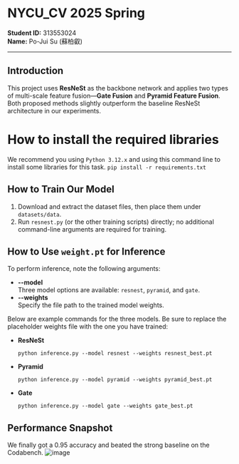 # NYCU_CV 2025 Spring

**Student ID:** 313553024  
**Name:** Po-Jui Su (蘇柏叡)

---

## Introduction
This project uses **ResNeSt** as the backbone network and applies two types of multi-scale feature fusion—**Gate Fusion** and **Pyramid Feature Fusion**. Both proposed methods slightly outperform the baseline ResNeSt architecture in our experiments.

# How to install the required libraries 
We recommend you using `Python 3.12.x` and using this command line to install some libraries for this task.
`pip install -r requirements.txt`

## How to Train Our Model
1. Download and extract the dataset files, then place them under `datasets/data`.
2. Run `resnest.py` (or the other training scripts) directly; no additional command-line arguments are required for training.

## How to Use `weight.pt` for Inference
To perform inference, note the following arguments:

- **--model**  
  Three model options are available: `resnest`, `pyramid`, and `gate`.
- **--weights**  
  Specify the file path to the trained model weights.

Below are example commands for the three models. Be sure to replace the placeholder weights file with the one you have trained:

- **ResNeSt**  
  
  `python inference.py --model resnest --weights resnest_best.pt`

- **Pyramid**

  `python inference.py --model pyramid --weights pyramid_best.pt`

- **Gate**

  `python inference.py --model gate --weights gate_best.pt`

## Performance Snapshot
We finally got a 0.95 accuracy and beated the strong baseline on the Codabench.
![image](https://github.com/user-attachments/assets/1b50b0f5-8e41-4d2e-bc73-f0ffb21715ee)


